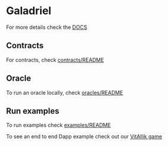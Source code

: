 # Galadriel

For more details check the [DOCS](https://docs.galadriel.com/)

## Contracts

For contracts, check [contracts/README](contracts/README.md)

## Oracle

To run an oracle locally, check [oracles/README](oracles/README.md)

## Run examples

To run examples check [examples/README](examples/README.md)

To see an end to end Dapp example check out our [VitAIlik game](https://github.com/galadriel-ai/example-vitailik-game)
